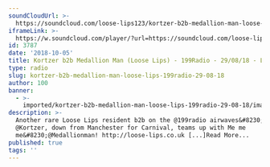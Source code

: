 ```yaml
---
soundCloudUrl: >-
  https://soundcloud.com/loose-lips123/kortzer-b2b-medallion-man-loose-lips-199radio-290818
iframeLink: >-
  https://w.soundcloud.com/player/?url=https://soundcloud.com/loose-lips123/kortzer-b2b-medallion-man-loose-lips-199radio-290818&color=00aabb&auto_play=false&hide_related=false&show_comments=true&show_user=true&show_reposts=false
id: 3787
date: '2018-10-05'
title: Kortzer b2b Medallion Man (Loose Lips) - 199Radio - 29/08/18 - Loose Lips
type: radio
slug: kortzer-b2b-medallion-man-loose-lips-199radio-29-08-18
author: 100
banner:
  - >-
    imported/kortzer-b2b-medallion-man-loose-lips-199radio-29-08-18/image3787.jpeg
description: >-
  Another rare Loose Lips resident b2b on the @199radio airwaves&#8230;
  @Kortzer, down from Manchester for Carnival, teams up with Me me
  me&#8230;@Medallionman! http://loose-lips.co.uk [...]Read More...
published: true
tags: ''
---
```

